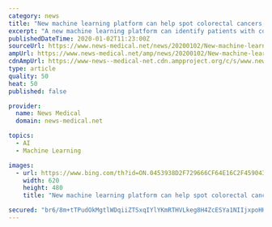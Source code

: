 ```yaml
---
category: news
title: "New machine learning platform can help spot colorectal cancers, predict disease severity"
excerpt: "A new machine learning platform can identify patients with colorectal cancer and helps predict their disease severity and survival, according to a study involving samples from thousands of subjects. The noninvasive method adds to recent advances in technologies that analyze circulating tumor DNA (ctDNA) and could help spot colorectal cancers in ..."
publishedDateTime: 2020-01-02T11:23:00Z
sourceUrl: https://www.news-medical.net/news/20200102/New-machine-learning-platform-can-help-spot-colorectal-cancers-predict-disease-severity.aspx
ampUrl: https://www.news-medical.net/amp/news/20200102/New-machine-learning-platform-can-help-spot-colorectal-cancers-predict-disease-severity.aspx
cdnAmpUrl: https://www-news--medical-net.cdn.ampproject.org/c/s/www.news-medical.net/amp/news/20200102/New-machine-learning-platform-can-help-spot-colorectal-cancers-predict-disease-severity.aspx
type: article
quality: 50
heat: 50
published: false

provider:
  name: News Medical
  domain: news-medical.net

topics:
  - AI
  - Machine Learning

images:
  - url: https://www.bing.com/th?id=ON.0453938D2F729666CF64E16C2F459043
    width: 620
    height: 480
    title: "New machine learning platform can help spot colorectal cancers, predict disease severity"

secured: "br6/8m+tTPudOkMgtlWDqiiZTSxqIYlYKmRTHVLkeg8H4ZcESYa1NIIjxpoHH8osz+/PyR+NjCX7olqCFT8aDmYYagz5IiruNlvcVCUN738wqfMcudSN4Qt0tHM5u2Z3ZAvOVLOS4aL3yZHd5l+W5PtFqIXnnymWVhobfySxzZWIfa+ncm9G0435TXQ4Tj5B9Vn3is5YncdX08PLQoNC+2F1RfNV+knPbUdwzNoRUrecG6fJySFFZBDPtLiNUKRgv5ATlwuZF7yyiIl1e/s6eA==;goBhCbQEjKu0CDSyzaE/LQ=="
---
```


